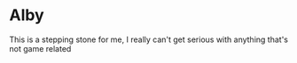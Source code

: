 # Alby
This is a stepping stone for me, I really can't get serious with anything that's not game related
